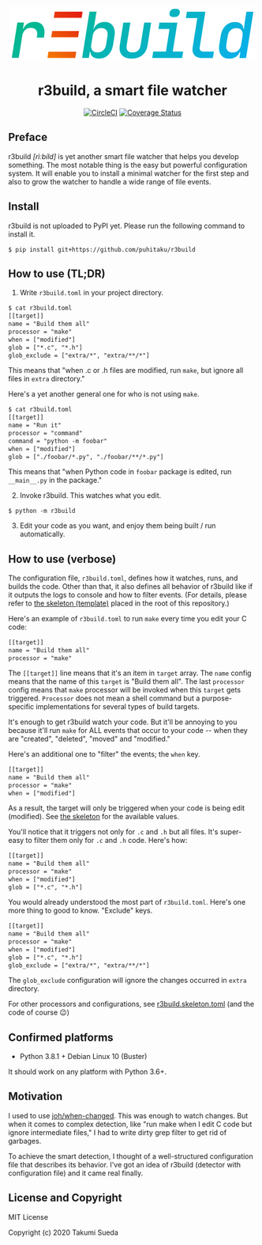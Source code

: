 <div align="center">
    <p><img width=500px src="./r3build.svg" alt="r3build logo"></p>
    <h1>r3build, a smart file watcher</h1>

[![CircleCI](https://circleci.com/gh/puhitaku/r3build.svg?style=svg)](https://circleci.com/gh/puhitaku/r3build) [![Coverage Status](https://coveralls.io/repos/github/puhitaku/r3build/badge.svg?branch=v1)](https://coveralls.io/github/puhitaku/r3build?branch=v1)
</div>


Preface
-------

r3build _[rìːbíld]_ is yet another smart file watcher that helps you develop something.
The most notable thing is the easy but powerful configuration system. It will enable you to install a
minimal watcher for the first step and also to grow the watcher to handle a wide range of file events.


Install
-------

r3build is not uploaded to PyPI yet. Please run the following command to install it.

```
$ pip install git+https://github.com/puhitaku/r3build
```


How to use (TL;DR)
------------------

1. Write `r3build.toml` in your project directory.

```
$ cat r3build.toml
[[target]]
name = "Build them all"
processor = "make"
when = ["modified"]
glob = ["*.c", "*.h"]
glob_exclude = ["extra/*", "extra/**/*"]
```

This means that "when .c or .h files are modified, run `make`, but ignore all files in `extra` directory."

Here's a yet another general one for who is not using `make`.

```
$ cat r3build.toml
[[target]]
name = "Run it"
processor = "command"
command = "python -m foobar"
when = ["modified"]
glob = ["./foobar/*.py", "./foobar/**/*.py"]
```

This means that "when Python code in `foobar` package is edited, run `__main__.py` in the package."

2. Invoke r3build. This watches what you edit.

```
$ python -m r3build
```

3. Edit your code as you want, and enjoy them being built / run automatically.


How to use (verbose)
--------------------

The configuration file, `r3build.toml`, defines how it watches, runs, and builds the code.
Other than that, it also defines all behavior of r3build like if it outputs the logs to console and how to filter events.
(For details, please refer to [the skeleton (template)](r3build.skeleton.toml) placed in the root of this repository.)

Here's an example of `r3build.toml` to run `make` every time you edit your C code:

```
[[target]]
name = "Build them all"
processor = "make"
```

The `[[target]]` line means that it's an item in `target` array. The `name` config means that the name of this `target` is "Build them all". The last `processor` config means that `make` processor will be invoked when this `target` gets triggered. `Processor` does not mean a shell command but a purpose-specific implementations for several types of build targets.

It's enough to get r3build watch your code. But it'll be annoying to you because it'll run `make` for ALL events
that occur to your code -- when they are "created", "deleted", "moved" and "modified."

Here's an additional one to "filter" the events; the `when` key.

```
[[target]]
name = "Build them all"
processor = "make"
when = ["modified"]
```

As a result, the target will only be triggered when your code is being edit (modified).
See [the skeleton](r3build.skeleton.toml) for the available values.

You'll notice that it triggers not only for `.c` and `.h` but all files.
It's super-easy to filter them only for `.c` and `.h` code. Here's how:

```
[[target]]
name = "Build them all"
processor = "make"
when = ["modified"]
glob = ["*.c", "*.h"]
```

You would already understood the most part of `r3build.toml`.
Here's one more thing to good to know. "Exclude" keys.

```
[[target]]
name = "Build them all"
processor = "make"
when = ["modified"]
glob = ["*.c", "*.h"]
glob_exclude = ["extra/*", "extra/**/*"]
```

The `glob_exclude` configuration will ignore the changes occurred in `extra` directory.

For other processors and configurations, see [r3build.skeleton.toml](r3build.skeleton.toml) (and the code of course :wink:)


Confirmed platforms
-------------------

 - Python 3.8.1 + Debian Linux 10 (Buster)

It should work on any platform with Python 3.6+.


Motivation
----------

I used to use [joh/when-changed](https://github.com/joh/when-changed). This was enough to watch changes. But when it comes to complex detection, like "run make when I edit C code but ignore intermediate files," I had to write dirty grep filter to get rid of garbages.

To achieve the smart detection, I thought of a well-structured configuration file that describes its behavior. I've got an idea of r3build (detector with configuration file) and it came real finally.


License and Copyright
---------------------

MIT License

Copyright (c) 2020 Takumi Sueda

